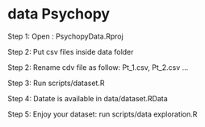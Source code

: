 # data Psychopy

Step 1:
Open : PsychopyData.Rproj

Step 2:
Put csv files inside data folder 

Step 2:
Rename cdv file as follow: Pt_1.csv, Pt_2.csv ...

 
Step 3:
Run scripts/dataset.R

Step 4:
Datate is available in data/dataset.RData

Step 5:
Enjoy your dataset: run scripts/data exploration.R

